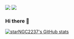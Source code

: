 ![](https://visitor-badge.glitch.me/badge?page_id=starNGC2237.readme)    [![](https://img.shields.io/badge/-Java-007396?style=flat-square&logo=java&logoColor=ffffff)](https://reactjs.org/)
### Hi there 👋
[![starNGC2237's GitHub stats](https://github-readme-stats.vercel.app/api?username=starNGC2237&count_private=true&show_icons=true&theme=graywhite&hide_rank=truehide_border=true&cache_seconds=86400)](https://github.com/anuraghazra/github-readme-stats)
